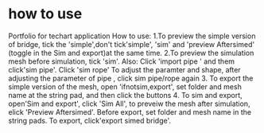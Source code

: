 # how to use
Portfolio for techart application
How to use:
1.To preview the simple version of bridge, tick the 'simple',don't tick'simple', 'sim' and 'preview Aftersimed' (toggle in the Sim and export)at the same time.
2.To preview the simulation mesh before simulation, tick 'sim'. Also:
Click 'import pipe ' and them click'sim pipe'. 
Click 'sim rope'
To adjust the paramter and shape, after adjusting the parameter of pipe , click sim pipe/rope again
3. To export the simple version of the mesh, open 'ifnotsim,export', set folder and mesh name at the string pad, and then click the buttons
4. To sim and export, open'Sim and export', click 'Sim All', to preveiw the mesh after simulation, elick 'Preview Aftersimed'. Before export, set folder and mesh name in the string pads. To export, click'export simed bridge'.
